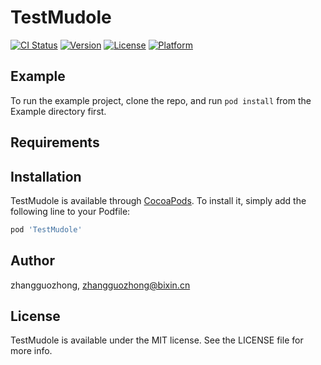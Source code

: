 # TestMudole

[![CI Status](https://img.shields.io/travis/zhangguozhong/TestMudole.svg?style=flat)](https://travis-ci.org/zhangguozhong/TestMudole)
[![Version](https://img.shields.io/cocoapods/v/TestMudole.svg?style=flat)](https://cocoapods.org/pods/TestMudole)
[![License](https://img.shields.io/cocoapods/l/TestMudole.svg?style=flat)](https://cocoapods.org/pods/TestMudole)
[![Platform](https://img.shields.io/cocoapods/p/TestMudole.svg?style=flat)](https://cocoapods.org/pods/TestMudole)

## Example

To run the example project, clone the repo, and run `pod install` from the Example directory first.

## Requirements

## Installation

TestMudole is available through [CocoaPods](https://cocoapods.org). To install
it, simply add the following line to your Podfile:

```ruby
pod 'TestMudole'
```

## Author

zhangguozhong, zhangguozhong@bixin.cn

## License

TestMudole is available under the MIT license. See the LICENSE file for more info.

